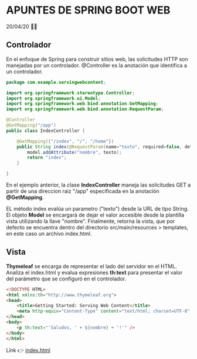 # APUNTES DE SPRING BOOT WEB

20/04/20 :man_technologist:

## Controlador

En el enfoque de Spring para construir sitios web, las solicitudes HTTP son manejadas por un 
controlador. @Controller es la anotación que identifica a un controlador.

```java
package com.example.servingwebcontent;

import org.springframework.stereotype.Controller;
import org.springframework.ui.Model;
import org.springframework.web.bind.annotation.GetMapping;
import org.springframework.web.bind.annotation.RequestParam;

@Controller
@GetMapping("/app")
public class IndexController {

	@GetMapping({"/index", "/", "/home"})
	public String index(@RequestParam(name="texto", required=false, defaultValue="World") String texto, Model model) {
		model.addAttribute("nombre", texto);
		return "index";
	}

}
```
En el ejemplo anterior, la clase **IndexController** maneja las solicitudes GET a partir de una direccion raiz "/app" especificada en la anotación **@GetMapping**. 

EL método index evalúa un parametro ("texto") desde la URL de tipo String. El objeto **Model** se encargará de dejar el valor accesible desde la plantilla vista utilizando la llave "nombre". Finalmente, retorna la vista, que por defecto se encuentra dentro del directorio src/main/resources > templates, en este caso un archivo index.html.

## Vista

**Thymeleaf** se encarga de representar el lado del servidor en el HTML. Analiza el index.html y evalua expresiones **th:text** para presentar el valor del parámetro que se configuró en el controlador. 

```html
<!DOCTYPE HTML>
<html xmlns:th="http://www.thymeleaf.org">
<head>
    <title>Getting Started: Serving Web Content</title>
    <meta http-equiv="Content-Type" content="text/html; charset=UTF-8" />
</head>
<body>
    <p th:text="'Saludos, ' + ${nombre} + '!'" />
</body>
</html>
```

Link :point_right: [index.html](https://github.com/jcrz/spring-boot-web/blob/master/src/main/resources/templates/index.html)

